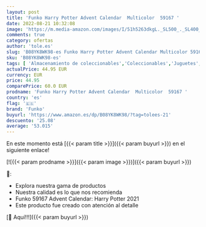 ```yaml
---
layout: post
title: 'Funko Harry Potter Advent Calendar  Multicolor  59167 '
date: 2022-08-21 10:32:08
image: 'https://m.media-amazon.com/images/I/51h5263dkgL._SL500_._SL400_.jpg'
comments: true
category: ofertas
author: 'tole.es'
slug: 'B08YK8WK98-es Funko Harry Potter Advent Calendar Multicolor 59167'
sku: 'B08YK8WK98-es'
tags: [ 'Almacenamiento de coleccionables','Coleccionables','Juguetes','Juguetes y juegos','Merchandising y estatuas y bustos','Muñecos cabezones','advent','funko','🇪🇸', ]
actualPrice: 44.95 EUR
currency: EUR
price: 44.95
comparePrice: 60.0 EUR
prodname: 'Funko Harry Potter Advent Calendar  Multicolor  59167 '
country: 'es'
flag: '🇪🇸'
brand: 'Funko'
buyurl: 'https://www.amazon.es/dp/B08YK8WK98/?tag=tolees-21'
descuento: '25.08'
average: '53.015'
---
```


En este momento está [{{< param title >}}]({{< param buyurl >}}) en el siguiente enlace!

[![{{< param prodname >}}]({{< param image >}})]({{< param buyurl >}})

🔎:

- Explora nuestra gama de productos
- Nuestra calidad es lo que nos recomienda
- Funko 59167 Advent Calendar: Harry Potter 2021
- Este producto fue creado con atención al detalle

[🛒 Aquí!!!]({{< param buyurl >}})
